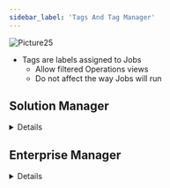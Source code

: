 ```yaml
---
sidebar_label: 'Tags And Tag Manager'
---
```


![Picture25](../static/imgbasic/Picture25.png)

* Tags are labels assigned to Jobs 
  * Allow filtered Operations views
  * Do not affect the way Jobs will run 


## Solution Manager

<details>

* In Solution Manager, **Tag Management** is found in **Library > Management > Tags**

### Tag Manager/Add a Job Tag

###3 Select Add to Create a New Tag 

|                                 |
|---------------------------------|
|![SM Tags](../static/imgbasic/sm-tags.png)|

#### Enter a Tag Name
|                                 |
|---------------------------------|
|![SM Tag Add](../static/imgbasic/sm-tag-add.png)|

#### Select Jobs to Tag

* Click the Filter bar to populate a list of available Schedules and Jobs

|                                 |
|---------------------------------|
|![SM Tag Add List](../static/imgbasic/sm-tag-add-list.png)|

</details>


## Enterprise Manager

<details>

|                                 |
|---------------------------------|
|![Picture26](../static/imgbasic/Picture26.png)|  

### Add a Job Tag

|                                 |
|---------------------------------|
|![Picture27](../static/imgbasic/Picture27.png)|

### Tag Manager

* Tag Manager provides an easy way to search and view any Jobs using that Tag 
* Allows for renaming and deleting Tags

|                                 |
|---------------------------------|
|![Picture28](../static/imgbasic/Picture28.png)|

</details>